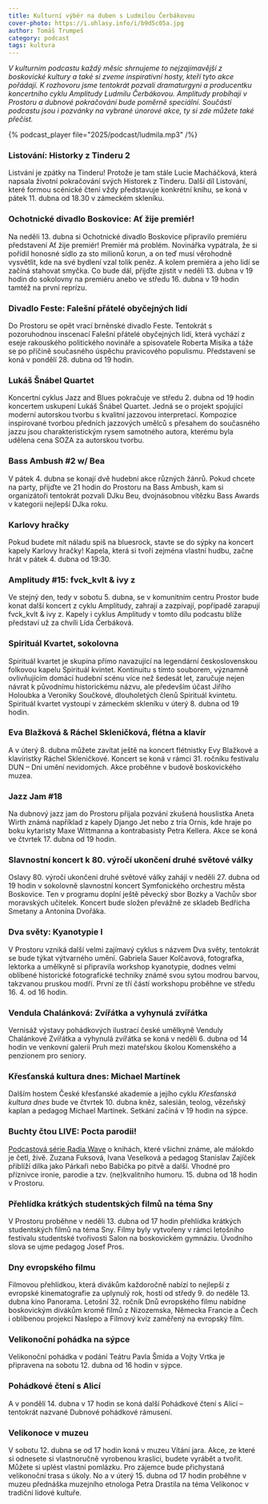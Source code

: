 ```yaml
---
title: Kulturní výběr na duben s Ludmilou Čerbákovou
cover-photo: https://i.ohlasy.info/i/b9d5c05a.jpg
author: Tomáš Trumpeš
category: podcast
tags: kultura
---
```


*V kulturním podcastu každý měsíc shrnujeme to nejzajímavější z boskovické kultury a také si zveme inspirativní hosty, kteří tyto akce pořádají. K rozhovoru jsme tentokrát pozvali dramaturgyni a producentku koncertního cyklu Amplitudy Ludmilu Čerbákovou. Amplitudy probíhají v Prostoru a dubnové pokračování bude poměrně speciální. Součástí podcastu jsou i pozvánky na vybrané únorové akce, ty si zde můžete také přečíst.*

{% podcast_player file="2025/podcast/ludmila.mp3" /%}

### Listování: Historky z Tinderu 2

Listvání je zpátky na Tinderu\! Protože je tam stále Lucie Macháčková, která napsala životní pokračování svých Historek z Tinderu. Další díl Listování, které formou scénické čtení vždy představuje konkrétní knihu, se koná v pátek 11\. dubna od 18.30 v zámeckém skleníku.

### Ochotnické divadlo Boskovice: Ať žije premiér\!

Na neděli 13\. dubna si Ochotnické divadlo Boskovice připravilo premiéru představení Ať žije premiér\! Premiér má problém. Novinářka vypátrala, že si pořídil honosné sídlo za sto milionů korun, a on teď musí věrohodně vysvětlit, kde na své bydlení vzal tolik peněz. A kolem premiéra a jeho lidí se začíná stahovat smyčka. Co bude dál, přijďte zjistit v neděli 13\. dubna v 19 hodin do sokolovny na premiéru anebo ve středu 16\. dubna v 19 hodin tamtéž na první reprízu.

### Divadlo Feste: Falešní přátelé obyčejných lidí

Do Prostoru se opět vrací brněnské divadlo Feste. Tentokrát s pozoruhodnou inscenací Falešní přátelé obyčejných lidí, která vychází z eseje rakouského politického novináře a spisovatele Roberta Misika a táže se po příčině současného úspěchu pravicového populismu. Představení se koná v pondělí 28\. dubna od 19 hodin.

### Lukáš Šnábel Quartet

Koncertní cyklus Jazz and Blues pokračuje ve středu 2\. dubna od 19 hodin koncertem uskupení Lukáš Šnábel Quartet. Jedná se o projekt spojující moderní autorskou tvorbu s kvalitní jazzovou interpretací. Kompozice inspirované tvorbou předních jazzových umělců s přesahem do současného jazzu jsou charakteristickým rysem samotného autora, kterému byla udělena cena SOZA za autorskou tvorbu. 

### Bass Ambush \#2 w/ Bea

V pátek 4\. dubna se konají dvě hudební akce různých žánrů. Pokud chcete na party, přijďte ve 21 hodin do Prostoru na Bass Ambush, kam si organizátoři tentokrát pozvali DJku Beu, dvojnásobnou vítězku Bass Awards v kategorii nejlepší DJka roku. 

### Karlovy hračky

Pokud budete mít náladu spíš na bluesrock, stavte se do sýpky na koncert kapely Karlovy hračky\! Kapela, která si tvoří zejména vlastní hudbu, začne hrát v pátek 4\. dubna od 19:30. 

### Amplitudy \#15: fvck\_kvlt & ivy z

Ve stejný den, tedy v sobotu 5\. dubna, se v komunitním centru Prostor bude konat další koncert z cyklu Amplitudy, zahrají a zazpívají, popřípadě zarapují fvck\_kvlt & ivy z. Kapely i cyklus Amplitudy v tomto dílu podcastu blíže představí už za chvíli Lída Čerbáková.

### Spirituál Kvartet, sokolovna

Spirituál kvartet je skupina přímo navazující na legendární československou folkovou kapelu Spirituál kvintet. Kontinuitu s tímto souborem, významně ovlivňujícím domácí hudební scénu více než šedesát let, zaručuje nejen návrat k původnímu historickému názvu, ale především účast Jiřího Holoubka a Veroniky Součkové, dlouholetých členů Spirituál kvintetu. Spirituál kvartet vystoupí v zámeckém skleníku v úterý 8\. dubna od 19 hodin.

### Eva Blažková & Ráchel Skleničková, flétna a klavír

A v úterý 8\. dubna můžete zavítat ještě na koncert flétnistky Evy Blažkové a klavíristky Ráchel Skleničkové. Koncert se koná v rámci 31\. ročníku festivalu DUN – Dni umění nevidomých. Akce proběhne v budově boskovického muzea.

### Jazz Jam \#18

Na dubnový jazz jam do Prostoru přijala pozvání zkušená houslistka Aneta Wirth známá například z kapely Django Jet nebo z tria Ornis, kde hraje po boku kytaristy Maxe Wittmanna a kontrabasisty Petra Kellera. Akce se koná ve čtvrtek 17\. dubna od 19 hodin.

### Slavnostní koncert k 80\. výročí ukončení druhé světové války

Oslavy 80\. výročí ukončení druhé světové války zahájí v neděli 27\. dubna od 19 hodin v sokolovně slavnostní koncert Symfonického orchestru města Boskovice. Ten v programu doplní ještě pěvecký sbor Bozky a Vachův sbor moravských učitelek. Koncert bude složen převážně ze skladeb Bedřicha Smetany a Antonína Dvořáka.

### Dva světy: Kyanotypie I

V Prostoru vzniká další velmi zajímavý cyklus s názvem Dva světy, tentokrát se bude týkat výtvarného umění. Gabriela Sauer Kolčavová, fotografka, lektorka a umělkyně si připravila workshop kyanotypie, dodnes velmi oblíbené historické fotografické techniky známé svou sytou modrou barvou, takzvanou pruskou modří. První ze tří částí workshopu proběhne ve středu 16\. 4\. od 16 hodin. 

### Vendula Chalánková: Zvířátka a vyhynulá zvířátka

Vernisáž výstavy pohádkových ilustrací české umělkyně Venduly Chalánkové Zvířátka a vyhynulá zvířátka se koná v neděli 6\. dubna od 14 hodin ve venkovní galerii Pruh mezi mateřskou školou Komenského a penzionem pro seniory.

### Křesťanská kultura dnes: Michael Martínek

Dalším hostem České křesťanské akademie a jejího cyklu *Křesťanská kultura dnes* bude ve čtvrtek 10\. dubna kněz, salesián, teolog, vězeňský kaplan a pedagog Michael Martínek. Setkání začíná v 19 hodin na sýpce.

### Buchty čtou LIVE: Pocta parodii\!

[Podcastová série Radia Wave](https://wave.rozhlas.cz/buchty-ctou-9203140) o knihách, které všichni známe, ale málokdo je četl, živě. Zuzana Fuksová, Ivana Veselková a pedagog Stanislav Zajíček přiblíží dílka jako Párkaři nebo Babička po pitvě a další. Vhodné pro příznivce ironie, parodie a tzv. (ne)kvalitního humoru. 15\. dubna od 18 hodin v Prostoru. 

### Přehlídka krátkých studentských filmů na téma Sny

V Prostoru proběhne v neděli 13\. dubna od 17 hodin přehlídka krátkých studentských filmů na téma Sny. Filmy byly vytvořeny v rámci letošního festivalu studentské tvořivosti Salon na boskovickém gymnáziu. Úvodního slova se ujme pedagog Josef Pros.

### Dny evropského filmu

Filmovou přehlídkou, která divákům každoročně nabízí to nejlepší z evropské kinematografie za uplynulý rok, hostí od středy 9\. do neděle 13\. dubna kino Panorama. Letošní 32\. ročník Dnů evropského filmu nabídne boskovickým divákům kromě filmů z Nizozemska, Německa Francie a Čech i oblíbenou projekci Naslepo a Filmový kvíz zaměřený na evropský film.

### Velikonoční pohádka na sýpce

Velikonoční pohádka v podání Teátru Pavla Šmída a Vojty Vrtka je připravena na sobotu 12\. dubna od 16 hodin v sýpce.

### Pohádkové čtení s Alicí 

A v pondělí 14\. dubna v 17 hodin se koná další Pohádkové čtení s Alicí – tentokrát nazvané Dubnové pohádkové rámusení.

### Velikonoce v muzeu

V sobotu 12\. dubna se od 17 hodin koná v muzeu Vítání jara. Akce, ze které si odnesete si vlastnoručně vyrobenou kraslici, budete vyrábět a tvořit. Můžete si uplést vlastní pomlázku. Pro zájemce bude přichystaná velikonoční trasa s úkoly. No a v úterý 15\. dubna od 17 hodin proběhne v muzeu přednáška muzejního etnologa Petra Drastila na téma Velikonoc v tradiční lidové kultuře.